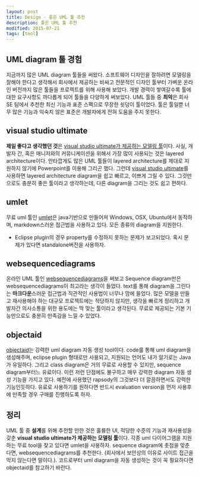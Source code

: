 ```yaml
---
layout: post
title: Design - 좋은 UML 툴 추천
description: 좋은 UML 툴 추천
modified: 2015-07-21
tags: [tool]
---
```


## UML diagram 툴 경험

지금까지 많은 UML diagram 툴들을 써왔다. 소프트웨어 디자인을 잘하려면 모델링을 잘해야 한다고 생각해서 회사에서 제공하는 비싸고 전문적인 디자인 툴부터 가벼운 온라인 버전까지 많은 툴들을 프로젝트를 위해 사용해 보았다. 
개발 경력이 쌓여갈수록 툴에 대한 요구사항도 까다롭게 되어 툴들을 다양하게 써보았다. 
UML 툴들 중 **최악**은 회사 SE 팀에서 추천한 최신 기능과 표준 스펙으로 무장한 쇳덩이 툴이었다. 툴은 툴일뿐 너무 많은 기능과 익숙치 않은 표준은 개발자에게 전혀 도움을 주지 못한다. 

## visual studio ultimate

**제일 좋다고 생각했던 것**은 <u>visual studio ultimate가 제공하는 모델링 툴</u>이다. 사실, 개발자 간, 혹은 매니저와의 커뮤니케이션을 위해서 가장 많이 사용되는 것은 layered architecture이다. 안타깝게도 많은 UML 툴들이 layered architecture를 제대로 지원하지 않기에 Powerpoint를 이용해 그리곤 했다. 그런데 <u>visual studio ultimate</u>를 사용하면 layered architecture diagram을 쉽고 빠르고, 이쁘게 그릴 수 있다. 그것만으로도 충분히 좋은 툴이라고 생각하는데, 다른 diagram을 그리는 것도 쉽고 편하다. 

## umlet

무료 uml 툴인 [umlet](umlet.com)은 java기반으로 만들어져 Windows, OSX, Ubuntu에서 동작하며, markdown스러운 접근법을 사용하고 있다. 모든 종류의 diagram을 지원한다.  

- Eclipse plugin의 경우 property를 수정하지 못하는 문제가 보고되었다. 혹시 문제가 있다면 standalone버전을 사용하자. 

## websequencediagrams

온라인 UML 툴인 [websequencediagrams](https://www.websequencediagrams.com/)을 써보고 Sequence diagram만은 websequencediagrams이 최고라는 생각이 들었다. text를 통해 diagram을 그린다는 **마크다운**스러운 접근법과 직관적인 사용법이 너무나 맘에 들었다. 많은 모델을 만들고 재사용해야 하는 대규모 프로젝트에는 적당하지 않지만, 생각을 빠르게 정리하고 개발자간 의사소통을 위한 용도에는 딱 맞는 툴이라고 생각된다. 무료로 제공되는 기본 기능만으로도 충분히 만족감을 느낄 수 있었다.

## objectaid

[objectaid](http://www.objectaid.com/)는 강력한 uml diagram 자동 생성 tool이다. code를 통해 uml diagram을 생성해주며, eclipse plugin 형태로만 사용되고, 지원되는 언어도 내가 알기로는 Java가 유일하다. 그리고 class diagram은 거의 무료로 사용할 수 있지만, sequence diagram부터느 유료이다. 이런 저런 단점에도 불구하고 매우 강력한 diagram 자동 생성 기능을 가지고 있다. 예전에 사용했던 rapsody의 그것보다 더 깔끔하면서도 강력한 기능인듯하다. 유료로 사용하기를 원하다면 반드시 evaluation version을 먼저 사용후에 만족할 경우 구매를 진행하도록 하자. 

## 정리

 UML 툴 중 **설계**를 위해 추천할 만한 것은 훌륭한 UI, 적당한 수준의 기능과 재사용성을 갖춘 **visual studio ultimate가 제공하는 모델링 툴**이다. 각종 uml 다이어그램을 지원하는 무료 tool을 찾고 있다면 umlet을 사용하자. sequence diagram에 촛점을 맞춘다면, websequencediagrams를 추천한다. (회사에서 보안상의 이유로 사이트 접근을 막지 않는다면 말이다.). 코드로부터 uml diagram을 자동 생성하는 것이 꼭 필요하다면 objectaid를 참고하기 바란다. 
